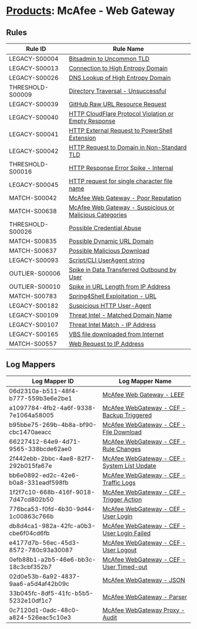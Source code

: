 # [Products](README.md): McAfee - Web Gateway

## Rules

|Rule ID|Rule Name|
|----|----|
|LEGACY-S00004|[Bitsadmin to Uncommon TLD](../rules/LEGACY-S00004.md)|
|LEGACY-S00013|[Connection to High Entropy Domain](../rules/LEGACY-S00013.md)|
|LEGACY-S00026|[DNS Lookup of High Entropy Domain](../rules/LEGACY-S00026.md)|
|THRESHOLD-S00009|[Directory Traversal - Unsuccessful](../rules/THRESHOLD-S00009.md)|
|LEGACY-S00039|[GitHub Raw URL Resource Request](../rules/LEGACY-S00039.md)|
|LEGACY-S00040|[HTTP CloudFlare Protocol Violation or Empty Response](../rules/LEGACY-S00040.md)|
|LEGACY-S00041|[HTTP External Request to PowerShell Extension](../rules/LEGACY-S00041.md)|
|LEGACY-S00042|[HTTP Request to Domain in Non-Standard TLD](../rules/LEGACY-S00042.md)|
|THRESHOLD-S00016|[HTTP Response Error Spike - Internal](../rules/THRESHOLD-S00016.md)|
|LEGACY-S00045|[HTTP request for single character file name](../rules/LEGACY-S00045.md)|
|MATCH-S00042|[McAfee Web Gateway - Poor Reputation](../rules/MATCH-S00042.md)|
|MATCH-S00638|[McAfee Web Gateway - Suspicious or Malicious Categories](../rules/MATCH-S00638.md)|
|THRESHOLD-S00026|[Possible Credential Abuse](../rules/THRESHOLD-S00026.md)|
|MATCH-S00835|[Possible Dynamic URL Domain](../rules/MATCH-S00835.md)|
|MATCH-S00637|[Possible Malicious Download](../rules/MATCH-S00637.md)|
|LEGACY-S00093|[Script/CLI UserAgent string](../rules/LEGACY-S00093.md)|
|OUTLIER-S00006|[Spike in Data Transferred Outbound by User](../rules/OUTLIER-S00006.md)|
|OUTLIER-S00010|[Spike in URL Length from IP Address](../rules/OUTLIER-S00010.md)|
|MATCH-S00783|[Spring4Shell Exploitation - URL](../rules/MATCH-S00783.md)|
|LEGACY-S00182|[Suspicious HTTP User-Agent](../rules/LEGACY-S00182.md)|
|LEGACY-S00109|[Threat Intel - Matched Domain Name](../rules/LEGACY-S00109.md)|
|LEGACY-S00107|[Threat Intel Match - IP Address](../rules/LEGACY-S00107.md)|
|LEGACY-S00165|[VBS file downloaded from Internet](../rules/LEGACY-S00165.md)|
|MATCH-S00557|[Web Request to IP Address](../rules/MATCH-S00557.md)|


## Log Mappers

|Log Mapper ID|Log Mapper Name|
|----|----|
|06d2310a-b511-48f4-b777-559b3e6e2be1|[McAfee Web Gateway - LEEF](../mappings/06d2310a-b511-48f4-b777-559b3e6e2be1.md)|
|a1097784-4fb2-4a6f-9338-7e1064a58005|[McAfee WebGateway - CEF - Backup Triggered](../mappings/a1097784-4fb2-4a6f-9338-7e1064a58005.md)|
|b95bbe75-269b-4b8a-bf90-cbc1470aeacc|[McAfee WebGateway - CEF - File Download](../mappings/b95bbe75-269b-4b8a-bf90-cbc1470aeacc.md)|
|66227412-64e9-4d71-9565-338bcde62ae0|[McAfee WebGateway - CEF - Rule Changes](../mappings/66227412-64e9-4d71-9565-338bcde62ae0.md)|
|2f442ebb-2bbc-4ae8-82f7-292b015fa67e|[McAfee WebGateway - CEF - System List Update](../mappings/2f442ebb-2bbc-4ae8-82f7-292b015fa67e.md)|
|bb6e0892-ed2c-42e6-b0a8-331eadf598fb|[McAfee WebGateway - CEF - Traffic Logs](../mappings/bb6e0892-ed2c-42e6-b0a8-331eadf598fb.md)|
|1f2f7c10-668b-416f-9018-7d47cd802b50|[McAfee WebGateway - CEF - Trigger Action](../mappings/1f2f7c10-668b-416f-9018-7d47cd802b50.md)|
|776bca53-f0fd-4b30-9d44-1c00863c766b|[McAfee WebGateway - CEF - User Login](../mappings/776bca53-f0fd-4b30-9d44-1c00863c766b.md)|
|db8d4ca1-982a-42fc-a0b3-cbe6f04cd6fb|[McAfee WebGateway - CEF - User Login Failed](../mappings/db8d4ca1-982a-42fc-a0b3-cbe6f04cd6fb.md)|
|e4177d7b-56ec-45d3-8572-780c93a30087|[McAfee WebGateway - CEF - User Logout](../mappings/e4177d7b-56ec-45d3-8572-780c93a30087.md)|
|0efb88b1-a2b5-46e6-bb3c-18c3cbf352b7|[McAfee WebGateway - CEF - User Timed-out](../mappings/0efb88b1-a2b5-46e6-bb3c-18c3cbf352b7.md)|
|02d0e53b-6a92-4837-9aa6-a5d4af42b09c|[McAfee WebGateway - JSON](../mappings/02d0e53b-6a92-4837-9aa6-a5d4af42b09c.md)|
|33b045fc-8df5-41fc-b5b5-5232e10df1c7|[McAfee WebGateway - Parser](../mappings/33b045fc-8df5-41fc-b5b5-5232e10df1c7.md)|
|0c7120d1-0adc-48c0-a824-526eac5c10e3|[McAfee WebGateway Proxy - Audit](../mappings/0c7120d1-0adc-48c0-a824-526eac5c10e3.md)|


